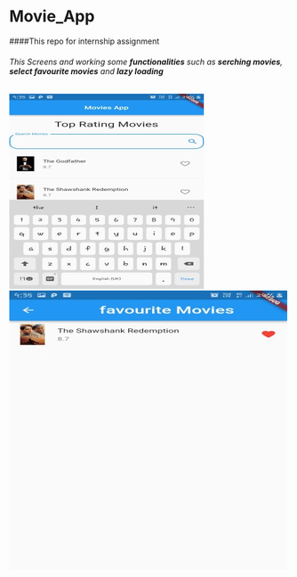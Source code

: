 # Movie_App
####This repo for internship assignment

###### This Screens and working some __functionalities__ such as __serching movies__, __select favourite movies__ and __lazy loading__

![Searching Movie](Searching_Screen.jpeg)
![Favouirte Movies](Favourites_Movies.jpeg)


